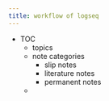 ```yaml
---
title: workflow of logseq
---
```


- TOC
    - topics
    - note categories
        - slip notes
        - literature notes
        - permanent notes
    -